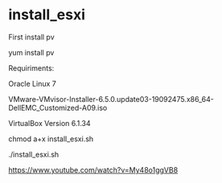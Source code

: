 # install_esxi
First install pv

yum install pv

Requiriments:

Oracle Linux 7

VMware-VMvisor-Installer-6.5.0.update03-19092475.x86_64-DellEMC_Customized-A09.iso

VirtualBox Version 6.1.34

chmod a+x install_esxi.sh

./install_esxi.sh


https://www.youtube.com/watch?v=My48o1ggVB8

